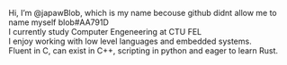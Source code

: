 Hi, I’m @japawBlob, which is my name becouse github didnt allow me to name myself blob#AA791D  
I currently study Computer Engeneering at CTU FEL  
I enjoy working with low level languages and embedded systems.  
Fluent in C, can exist in C++, scripting in python and eager to learn Rust.  

<!---
japawBlob/japawBlob is a ✨ special ✨ repository because its `README.md` (this file) appears on your GitHub profile.
You can click the Preview link to take a look at your changes.
--->

